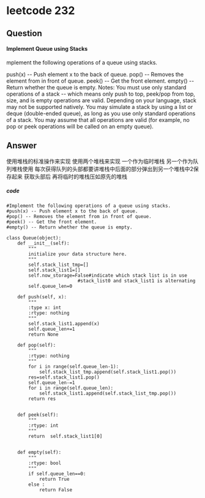 # leetcode 232
## Question
#### Implement Queue using Stacks
mplement the following operations of a queue using stacks.

push(x) -- Push element x to the back of queue.
pop() -- Removes the element from in front of queue.
peek() -- Get the front element.
empty() -- Return whether the queue is empty.
Notes:
You must use only standard operations of a stack -- which means only push to top, peek/pop from top, size, and is empty operations are valid.
Depending on your language, stack may not be supported natively. You may simulate a stack by using a list or deque (double-ended queue), as long as you use only standard operations of a stack.
You may assume that all operations are valid (for example, no pop or peek operations will be called on an empty queue).
## Answer
使用堆栈的标准操作来实现 使用两个堆栈来实现
一个作为临时堆栈 另一个作为队列堆栈使用
每次获得队列的头部都要讲堆栈中后面的部分弹出到另一个堆栈中2保存起来 获取头部后 再将临时的堆栈压如原先的堆栈
##### code
```
#Implement the following operations of a queue using stacks.
#push(x) -- Push element x to the back of queue.
#pop() -- Removes the element from in front of queue.
#peek() -- Get the front element.
#empty() -- Return whether the queue is empty.

class Queue(object):
    def __init__(self):
        """
        initialize your data structure here.
        """
        self.stack_list_tmp=[]
        self.stack_list1=[]
        self.now_storage=False#indicate which stack list is in use 
                          #stack_list0 and stack_list1 is alternating
        self.queue_len=0       

    def push(self, x):
        """
        :type x: int
        :rtype: nothing
        """        
        self.stack_list1.append(x)
        self.queue_len+=1
        return None

    def pop(self):
        """
        :rtype: nothing
        """
        for i in range(self.queue_len-1):
            self.stack_list_tmp.append(self.stack_list1.pop())
        res=self.stack_list1.pop()   
        self.queue_len-=1
        for i in range(self.queue_len):
            self.stack_list1.append(self.stack_list_tmp.pop())
        return res
        

    def peek(self):
        """
        :rtype: int
        """
        return  self.stack_list1[0]


    def empty(self):
        """
        :rtype: bool
        """
        if self.queue_len==0:
            return True
        else :
            return False 
        
```

        
        
        
        